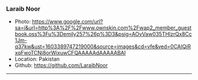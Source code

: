 ### Laraib Noor
- Photo: https://www.google.com/url?sa=i&url=http%3A%2F%2Fwww.ownskin.com%2Fwap2_member_guestbook.oss%3Fu%3Demily257%26p%3D3&psig=AOvVaw035THlzrQx8Cc1Jm-q37kw&ust=1603389747219000&source=images&cd=vfe&ved=0CAIQjRxqFwoTCNi8orWixuwCFQAAAAAdAAAAABAI
- Location: Pakistan
- Github: https://github.com/LaraibNoor
***

